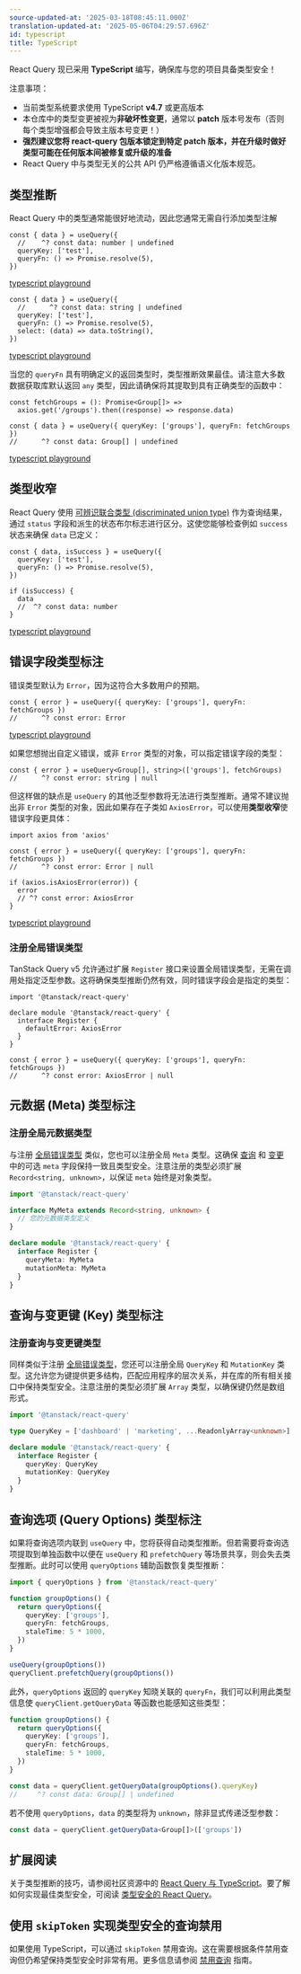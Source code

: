 ```yaml
---
source-updated-at: '2025-03-18T08:45:11.000Z'
translation-updated-at: '2025-05-06T04:29:57.696Z'
id: typescript
title: TypeScript
---
```

React Query 现已采用 **TypeScript** 编写，确保库与您的项目具备类型安全！

注意事项：

- 当前类型系统要求使用 TypeScript **v4.7** 或更高版本
- 本仓库中的类型变更被视为**非破坏性变更**，通常以 **patch** 版本号发布（否则每个类型增强都会导致主版本号变更！）
- **强烈建议您将 react-query 包版本锁定到特定 patch 版本，并在升级时做好类型可能在任何版本间被修复或升级的准备**
- React Query 中与类型无关的公共 API 仍严格遵循语义化版本规范。

## 类型推断

React Query 中的类型通常能很好地流动，因此您通常无需自行添加类型注解

[//]: # 'TypeInference1'

```tsx
const { data } = useQuery({
  //    ^? const data: number | undefined
  queryKey: ['test'],
  queryFn: () => Promise.resolve(5),
})
```

[typescript playground](https://www.typescriptlang.org/play?#code/JYWwDg9gTgLgBAbzgVwM4FMCKz1QJ5wC+cAZlBCHAORToCGAxjALQCOO+VAsAFC8MQAdqnhIAJnRh0icALwoM2XHgAUAbSqDkIAEa4qAXQA0cFQEo5APjgAFciGAYAdLVQQANgDd0KgKxmzXgB6ILgw8IA9AH5eIA)

[//]: # 'TypeInference1'
[//]: # 'TypeInference2'

```tsx
const { data } = useQuery({
  //      ^? const data: string | undefined
  queryKey: ['test'],
  queryFn: () => Promise.resolve(5),
  select: (data) => data.toString(),
})
```

[typescript playground](https://www.typescriptlang.org/play?#code/JYWwDg9gTgLgBAbzgVwM4FMCKz1QJ5wC+cAZlBCHAORToCGAxjALQCOO+VAsAFC8MQAdqnhIAJnRh0icALwoM2XHgAUAbSox0IqgF0ANHBUBKOQD44ABXIhgGAHS1UEADYA3dCoCsxw0gwu6EwAXHASUuZhknT2MBAAyjBQwIIA5iaExrwA9Nlw+QUAegD8vEA)

[//]: # 'TypeInference2'

当您的 `queryFn` 具有明确定义的返回类型时，类型推断效果最佳。请注意大多数数据获取库默认返回 `any` 类型，因此请确保将其提取到具有正确类型的函数中：

[//]: # 'TypeInference3'

```tsx
const fetchGroups = (): Promise<Group[]> =>
  axios.get('/groups').then((response) => response.data)

const { data } = useQuery({ queryKey: ['groups'], queryFn: fetchGroups })
//      ^? const data: Group[] | undefined
```

[typescript playground](https://www.typescriptlang.org/play?#code/JYWwDg9gTgLgBAbzgVwM4FMCKz1QJ5wC+cAZlBCHAORToCGAxjALQCOO+VAsAFCiSw4dAB7AIqUuUpURY1Nx68YeMOjgBxcsjBwAvIjjAAJgC44AO2QgARriK9eDCOdTwS6GAwAWmiNon6ABQAlGYAClLAGAA8vtoA2gC6AHx6qbLiAHQA5h6BVAD02Vpg8sGZMF7o5oG0qJAuarqpdQ0YmUZ0MHTBDjxOLvBInd1EeigY2Lh4gfFUxX6lVIkANKQe3nGlvTwFBXAHhwB6APxwA65wI3RmW0lwAD4o5kboJMDm6Ea8QA)

[//]: # 'TypeInference3'

## 类型收窄

React Query 使用 [可辨识联合类型 (discriminated union type)](https://www.typescriptlang.org/docs/handbook/typescript-in-5-minutes-func.html#discriminated-unions) 作为查询结果，通过 `status` 字段和派生的状态布尔标志进行区分。这使您能够检查例如 `success` 状态来确保 `data` 已定义：

[//]: # 'TypeNarrowing'

```tsx
const { data, isSuccess } = useQuery({
  queryKey: ['test'],
  queryFn: () => Promise.resolve(5),
})

if (isSuccess) {
  data
  //  ^? const data: number
}
```

[typescript playground](https://www.typescriptlang.org/play?#code/JYWwDg9gTgLgBAbzgVwM4FMCKz1QJ5wC+cAZlBCHAORToCGAxjALQCOO+VAsAFC8MQAdqnhIAJnRh0ANHGCoAysgYN0qVETgBeFBmy48ACgDaVGGphUAurMMBKbQD44ABXIh56AHS1UEADYAbuiGAKx2dry8wCRwhvJKKmqoDgi8cBlwElK8APS5GQB6APy8hLxAA)

[//]: # 'TypeNarrowing'

## 错误字段类型标注

错误类型默认为 `Error`，因为这符合大多数用户的预期。

[//]: # 'TypingError'

```tsx
const { error } = useQuery({ queryKey: ['groups'], queryFn: fetchGroups })
//      ^? const error: Error
```

[typescript playground](https://www.typescriptlang.org/play?#code/JYWwDg9gTgLgBAbzgVwM4FMCKz1QJ5wC+cAZlBCHAOQACMAhgHaoMDGA1gPRTr2swBaAI458VALAAoUJFhx6AD2ARUpcpSqLlqCZKkw8YdHADi5ZGDgBeRHGAATAFxxGyEACNcRKVNYRm8CToMKwAFmYQFqo2ABQAlM4ACurAGAA8ERYA2gC6AHzWBVoqAHQA5sExVJxl5mA6cSUwoeiMMTyokMzGVgUdXRgl9vQMcT6SfgG2uORQRNYoGNi4eDFZVLWR9VQ5ADSkwWGZ9WOSnJxwl1cAegD8QA)

[//]: # 'TypingError'

如果您想抛出自定义错误，或非 `Error` 类型的对象，可以指定错误字段的类型：

[//]: # 'TypingError2'

```tsx
const { error } = useQuery<Group[], string>(['groups'], fetchGroups)
//      ^? const error: string | null
```

[//]: # 'TypingError2'

但这样做的缺点是 `useQuery` 的其他泛型参数将无法进行类型推断。通常不建议抛出非 `Error` 类型的对象，因此如果存在子类如 `AxiosError`，可以使用**类型收窄**使错误字段更具体：

[//]: # 'TypingError3'

```tsx
import axios from 'axios'

const { error } = useQuery({ queryKey: ['groups'], queryFn: fetchGroups })
//      ^? const error: Error | null

if (axios.isAxiosError(error)) {
  error
  // ^? const error: AxiosError
}
```

[typescript playground](https://www.typescriptlang.org/play?#code/JYWwDg9gTgLgBAbzgVwM4FMCKz1QJ5wC+cAZlBCHAOQACMAhgHaoMDGA1gPRTr2swBaAI458VALAAoUJFhx6AD2ARUpcpSqLlqCZKkw8YdHADi5ZGDgBeRHGAATAFxxGyEACNcRKVNYRm8CToMKwAFmYQFqo2ABQAlM4ACurAGAA8ERYA2gC6AHzWBVoqAHQA5sExVJxl5mA6cSUwoeiMMTyokMzGVgUdXRgl9vQMcT6SfgG2uORQRNYoGNi4eDFIIisA0uh4zllUtZH1VDkANHAb+ABijM5BIeF1qoRjkpyccJ9fAHoA-OPAEhwGLFVAlVIAQSUKgAolBZjEZtA4nFEFJPkioOi4O84H8pIQgA)

[//]: # 'TypingError3'

### 注册全局错误类型

TanStack Query v5 允许通过扩展 `Register` 接口来设置全局错误类型，无需在调用处指定泛型参数。这将确保类型推断仍然有效，同时错误字段会是指定的类型：

[//]: # 'RegisterErrorType'

```tsx
import '@tanstack/react-query'

declare module '@tanstack/react-query' {
  interface Register {
    defaultError: AxiosError
  }
}

const { error } = useQuery({ queryKey: ['groups'], queryFn: fetchGroups })
//      ^? const error: AxiosError | null
```

[//]: # 'RegisterErrorType'
[//]: # 'TypingMeta'

## 元数据 (Meta) 类型标注

### 注册全局元数据类型

与注册 [全局错误类型](#registering-a-global-error) 类似，您也可以注册全局 `Meta` 类型。这确保 [查询](./reference/useQuery.md) 和 [变更](./reference/useMutation.md) 中的可选 `meta` 字段保持一致且类型安全。注意注册的类型必须扩展 `Record<string, unknown>`，以保证 `meta` 始终是对象类型。

```ts
import '@tanstack/react-query'

interface MyMeta extends Record<string, unknown> {
  // 您的元数据类型定义
}

declare module '@tanstack/react-query' {
  interface Register {
    queryMeta: MyMeta
    mutationMeta: MyMeta
  }
}
```

[//]: # 'TypingMeta'
[//]: # 'TypingQueryAndMutationKeys'

## 查询与变更键 (Key) 类型标注

### 注册查询与变更键类型

同样类似于注册 [全局错误类型](#registering-a-global-error)，您还可以注册全局 `QueryKey` 和 `MutationKey` 类型。这允许您为键提供更多结构，匹配应用程序的层次关系，并在库的所有相关接口中保持类型安全。注意注册的类型必须扩展 `Array` 类型，以确保键仍然是数组形式。

```ts
import '@tanstack/react-query'

type QueryKey = ['dashboard' | 'marketing', ...ReadonlyArray<unknown>]

declare module '@tanstack/react-query' {
  interface Register {
    queryKey: QueryKey
    mutationKey: QueryKey
  }
}
```

[//]: # 'TypingQueryAndMutationKeys'
[//]: # 'TypingQueryOptions'

## 查询选项 (Query Options) 类型标注

如果将查询选项内联到 `useQuery` 中，您将获得自动类型推断。但若需要将查询选项提取到单独函数中以便在 `useQuery` 和 `prefetchQuery` 等场景共享，则会失去类型推断。此时可以使用 `queryOptions` 辅助函数恢复类型推断：

```ts
import { queryOptions } from '@tanstack/react-query'

function groupOptions() {
  return queryOptions({
    queryKey: ['groups'],
    queryFn: fetchGroups,
    staleTime: 5 * 1000,
  })
}

useQuery(groupOptions())
queryClient.prefetchQuery(groupOptions())
```

此外，`queryOptions` 返回的 `queryKey` 知晓关联的 `queryFn`，我们可以利用此类型信息使 `queryClient.getQueryData` 等函数也能感知这些类型：

```ts
function groupOptions() {
  return queryOptions({
    queryKey: ['groups'],
    queryFn: fetchGroups,
    staleTime: 5 * 1000,
  })
}

const data = queryClient.getQueryData(groupOptions().queryKey)
//     ^? const data: Group[] | undefined
```

若不使用 `queryOptions`，`data` 的类型将为 `unknown`，除非显式传递泛型参数：

```ts
const data = queryClient.getQueryData<Group[]>(['groups'])
```

[//]: # 'TypingQueryOptions'
[//]: # 'Materials'

## 扩展阅读

关于类型推断的技巧，请参阅社区资源中的 [React Query 与 TypeScript](./community/tkdodos-blog.md#6-react-query-and-typescript)。要了解如何实现最佳类型安全，可阅读 [类型安全的 React Query](./community/tkdodos-blog.md#19-type-safe-react-query)。

[//]: # 'Materials'

## 使用 `skipToken` 实现类型安全的查询禁用

如果使用 TypeScript，可以通过 `skipToken` 禁用查询。这在需要根据条件禁用查询但仍希望保持类型安全时非常有用。更多信息请参阅 [禁用查询](./guides/disabling-queries.md) 指南。
